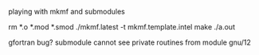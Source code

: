playing with mkmf and submodules


rm *.o *.mod *.smod
./mkmf.latest -t mkmf.template.intel 
make
./a.out

gfortran bug? submodule cannot see private routines from module gnu/12
